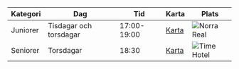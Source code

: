 Kategori|Dag|Tid|Karta|Plats
-|-|-|-|-
Juniorer|Tisdagar och torsdagar|17:00-19:00|[Karta](https://goo.gl/maps/6EQ7PcFVKZWN6jDz6)|![Norra Real](https://wasask.se/Norra_Real_2021-07-29-15.jpg)
Seniorer|Torsdagar|18:30|[Karta](https://goo.gl/maps/YKkNF2dhiMQnJaHY7)|![Time Hotel](https://wasask.se/bild/Time_Hotell_160606.JPG)